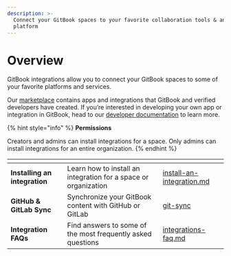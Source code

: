 ```yaml
---
description: >-
  Connect your GitBook spaces to your favorite collaboration tools & analytics
  platform
---
```


# Overview

GitBook integrations allow you to connect your GitBook spaces to some of your favorite platforms and services.

Our [marketplace](https://www.gitbook.com/integrations) contains apps and integrations that GitBook and verified developers have created. If you’re interested in developing your own app or integration in GitBook, head to our [developer documentation](https://developer.gitbook.com/) to learn more.

{% hint style="info" %}
**Permissions**

Creators and admins can install integrations for a space. Only admins can install integrations for an entire organization.
{% endhint %}

<table data-view="cards"><thead><tr><th></th><th></th><th data-hidden data-card-target data-type="content-ref"></th></tr></thead><tbody><tr><td><strong>Installing an integration</strong></td><td>Learn how to install an integration for a space or organization</td><td><a href="install-an-integration.md">install-an-integration.md</a></td></tr><tr><td><strong>GitHub &#x26; GitLab Sync</strong></td><td>Synchronize your GitBook content with GitHub or GitLab</td><td><a href="git-sync/">git-sync</a></td></tr><tr><td><strong>Integration FAQs</strong></td><td>Find answers to some of the most frequently asked questions</td><td><a href="integrations-faq.md">integrations-faq.md</a></td></tr></tbody></table>
